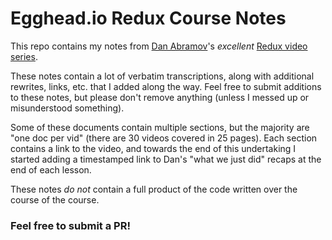 # Egghead.io Redux Course Notes
This repo contains my notes from [Dan Abramov](https://github.com/gaearon)'s _excellent_ [Redux video series](https://egghead.io/lessons/javascript-redux-the-single-immutable-state-tree).

These notes contain a lot of verbatim transcriptions, along with additional rewrites, links, etc. that I added along the way. Feel free to submit additions to these notes, but please don't remove anything (unless I messed up or misunderstood something).

Some of these documents contain multiple sections, but the majority are "one doc per vid" (there are 30 videos covered in 25 pages). Each section contains a link to the video, and towards the end of this undertaking I started adding a timestamped link to Dan's "what we just did" recaps at the end of each lesson. 

These notes _do not_ contain a full product of the code written over the course of the course.

### Feel free to submit a PR!
